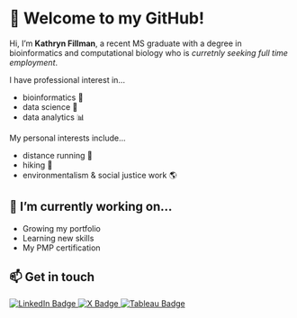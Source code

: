 # 👋 Welcome to my GitHub!
Hi, I’m **Kathryn Fillman**, a recent MS graduate with a degree in bioinformatics and computational biology who is *curretnly seeking full time employment*.

I have professional interest in...
- bioinformatics :microscope:
- data science :bookmark_tabs:
- data analytics :bar_chart:

My personal interests include...
- distance running :running:
- hiking :evergreen_tree:
- environmentalism & social justice work :earth_americas:

## 🌱 I’m currently working on...
- Growing my portfolio
- Learning new skills
- My PMP certification

## 📫 Get in touch
<div id="badges">
  <a href="https://www.linkedin.com/in/kfillman/">
    <img src="https://img.shields.io/badge/LinkedIn-blue?style=for-the-badge&logo=linkedin&logoColor=white" alt="LinkedIn Badge"/>
  </a>
  <a href="https://twitter.com/KathFillman">
    <img src="https://img.shields.io/badge/X_(Formerly_Twitter)-black?style=for-the-badge&logo=x&logoColor=white" alt="X Badge"/>
  </a>
  <a href="https://public.tableau.com/app/profile/kfillman/vizzes">
    <img src="https://img.shields.io/badge/Tableau_Public-purple?style=for-the-badge&logo=tableau&logoColor=white" alt="Tableau Badge"/>
</div>



<!---
kfillman/kfillman is a ✨ special ✨ repository because its `README.md` (this file) appears on your GitHub profile.
You can click the Preview link to take a look at your changes.
--->
